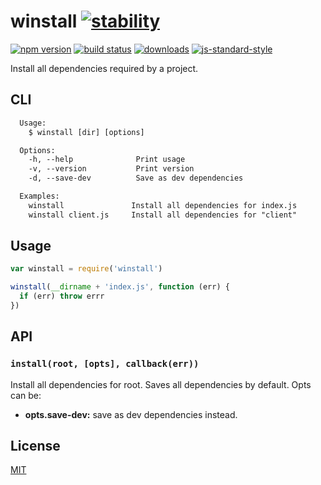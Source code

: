 # winstall [![stability][0]][1]
[![npm version][2]][3] [![build status][4]][5]
[![downloads][8]][9] [![js-standard-style][10]][11]

Install all dependencies required by a project.

## CLI
```txt
  Usage:
    $ winstall [dir] [options]

  Options:
    -h, --help              Print usage
    -v, --version           Print version
    -d, --save-dev          Save as dev dependencies

  Examples:
    winstall               Install all dependencies for index.js
    winstall client.js     Install all dependencies for "client"
```

## Usage
```js
var winstall = require('winstall')

winstall(__dirname + 'index.js', function (err) {
  if (err) throw errr
})
```

## API
### `install(root, [opts], callback(err))`
Install all dependencies for root. Saves all dependencies by default. Opts can
be:
- __opts.save-dev:__ save as dev dependencies instead.


## License
[MIT](https://tldrlegal.com/license/mit-license)

[0]: https://img.shields.io/badge/stability-experimental-orange.svg?style=flat-square
[1]: https://nodejs.org/api/documentation.html#documentation_stability_index
[2]: https://img.shields.io/npm/v/winstall.svg?style=flat-square
[3]: https://npmjs.org/package/winstall
[4]: https://img.shields.io/travis/yoshuawuyts/winstall/master.svg?style=flat-square
[5]: https://travis-ci.org/yoshuawuyts/winstall
[6]: https://img.shields.io/codecov/c/github/yoshuawuyts/winstall/master.svg?style=flat-square
[7]: https://codecov.io/github/yoshuawuyts/winstall
[8]: http://img.shields.io/npm/dm/winstall.svg?style=flat-square
[9]: https://npmjs.org/package/winstall
[10]: https://img.shields.io/badge/code%20style-standard-brightgreen.svg?style=flat-square
[11]: https://github.com/feross/standard
